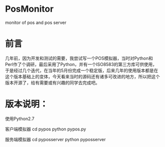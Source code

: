 # PosMonitor
monitor of pos and pos server

# 前言

几年前，因为开发和测试的需要，我尝试写一个POS模拟器，当时对Python和Perl作了个调研，最后采用了Python，并有一个ISO8583的第三方库可供使用，于是经过几个迭代，在当年的5月份完成一个稳定版，后来几年的使用版本都是在这个版本基础上的变体，今天看来当时的源码还有诸多可改进的地方，所以把这个版本开源了，给有需要或有兴趣的同学去完成吧。

# 版本说明：
使用Python2.7

客户端模拟器
cd pypos
python pypos.py

服务端模拟器
cd pyposserver
python pyposserver
